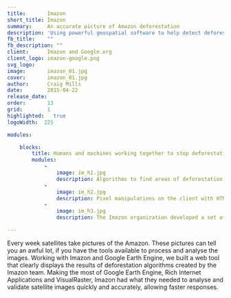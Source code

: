 ```yaml
---
title:       Imazon
short_title: Imazon
summary:     An accurate picture of Amazon deforestation
description: 'Using powerful geospatial software to help detect deforestation in the Amazon'
fb_title:    ""
fb_description: ""
client:      Imazon and Google.org
client_logo: imazon-google.png 
svg_logo:    
image:       imazon_01.jpg
cover:       imazon_01.jpg
author:      Craig Mills
date:        2015-04-22
release_date:  
order:       13
grid:        1
highlighted:   true
logoWidth:  225

modules:

    blocks:
        title: Humans and machines working together to stop deforestation
        modules:
            -
                image: im_h1.jpg
                description: Algorithms to find areas of deforestation from the images and measurements of Amazonian rainforests were run using Google Earth Engine. In addition to the data process, the tool relies on the data hosting services of Google Earth Engine.
            -
                image: im_h2.jpg
                description: Pixel manipulations on the client with HTML5 canvas provides a great way to visualize and manipulate raster data on the browser. The tool presents an advanced user interface that allows users to select deforestation polygons, draw new ones, edit shapes or configure thresholds to define areas.
            -
                image: im_h3.jpg
                description: The Imazon organization developed a set of algorithms to detect deforestation areas. Working to improve their workflow for validation means a faster response to this important topic.

---
```

Every week satellites take pictures of the Amazon. These pictures can tell you an awful lot, if you have the tools available to process and analyse the images. Working with Imazon and Google Earth Engine, we built a web tool that clearly displays the results of deforestation algorithms created by the Imazon team. Making the most of Google Earth Engine, Rich Internet Applications and VisualRaster, Imazon had what they needed to analyse and validate satellite images quickly and accurately, allowing faster responses. 
